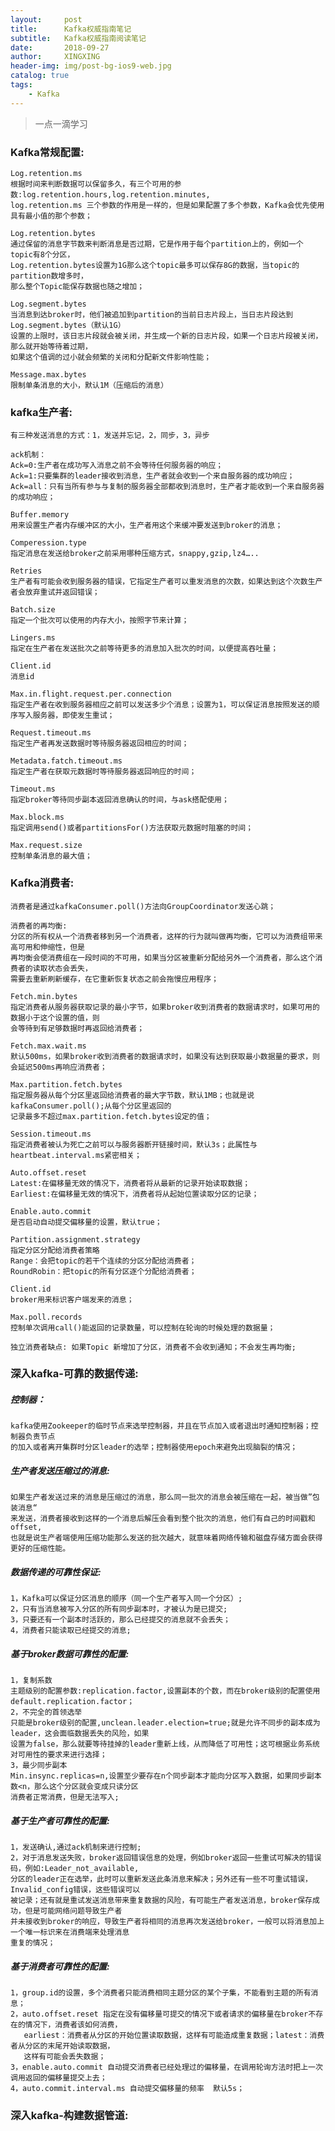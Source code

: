 ```yaml
---
layout:     post
title:      Kafka权威指南笔记
subtitle:   Kafka权威指南阅读笔记
date:       2018-09-27
author:     XINGXING
header-img: img/post-bg-ios9-web.jpg
catalog: true
tags:
    - Kafka
---
```


>
>一点一滴学习
>

### Kafka常规配置:

    Log.retention.ms
    根据时间来判断数据可以保留多久，有三个可用的参数:log.retention.hours,log.retention.minutes,
    log.retention.ms 三个参数的作用是一样的，但是如果配置了多个参数，Kafka会优先使用具有最小值的那个参数；

    Log.retention.bytes
    通过保留的消息字节数来判断消息是否过期，它是作用于每个partition上的，例如一个topic有8个分区，
    Log.retention.bytes设置为1G那么这个topic最多可以保存8G的数据，当topic的partition数增多时，
    那么整个Topic能保存数据也随之增加；
    
    Log.segment.bytes
    当消息到达broker时，他们被追加到partition的当前日志片段上，当日志片段达到Log.segment.bytes（默认1G）
    设置的上限时，该日志片段就会被关闭，并生成一个新的日志片段，如果一个日志片段被关闭，那么就开始等待着过期，
    如果这个值调的过小就会频繁的关闭和分配新文件影响性能；
    
    Message.max.bytes
    限制单条消息的大小，默认1M（压缩后的消息）
    
    
### kafka生产者:
    有三种发送消息的方式：1，发送并忘记，2，同步，3，异步
    
    ack机制：
    Ack=0:生产者在成功写入消息之前不会等待任何服务器的响应；
    Ack=1:只要集群的leader接收到消息，生产者就会收到一个来自服务器的成功响应；
    Ack=all：只有当所有参与与复制的服务器全部都收到消息时，生产者才能收到一个来自服务器的成功响应；

    Buffer.memory
    用来设置生产者内存缓冲区的大小，生产者用这个来缓冲要发送到broker的消息；
    
    Comperession.type
    指定消息在发送给broker之前采用哪种压缩方式，snappy,gzip,lz4…..
    
    Retries
    生产者有可能会收到服务器的错误，它指定生产者可以重发消息的次数，如果达到这个次数生产者会放弃重试并返回错误；
    
    Batch.size
    指定一个批次可以使用的内存大小，按照字节来计算；
    
    Lingers.ms
    指定在生产者在发送批次之前等待更多的消息加入批次的时间，以便提高吞吐量；
    
    Client.id
    消息id
    
    Max.in.flight.request.per.connection
    指定生产者在收到服务器相应之前可以发送多少个消息；设置为1，可以保证消息按照发送的顺序写入服务器，即使发生重试；
    
    Request.timeout.ms
    指定生产者再发送数据时等待服务器返回相应的时间；

    Metadata.fatch.timeout.ms
    指定生产者在获取元数据时等待服务器返回响应的时间；
    
    Timeout.ms
    指定broker等待同步副本返回消息确认的时间，与ask搭配使用；
    
    Max.block.ms
    指定调用send()或者partitionsFor()方法获取元数据时阻塞的时间；
    
    Max.request.size
    控制单条消息的最大值；

### Kafka消费者:
    消费者是通过kafkaConsumer.poll()方法向GroupCoordinator发送心跳；
    
    消费者的再均衡:
    分区的所有权从一个消费者移到另一个消费者，这样的行为就叫做再均衡，它可以为消费组带来高可用和伸缩性，但是
    再均衡会使消费组在一段时间的不可用，如果当分区被重新分配给另外一个消费者，那么这个消费者的读取状态会丢失，
    需要去重新刷新缓存，在它重新恢复状态之前会拖慢应用程序；
    
    Fetch.min.bytes
    指定消费者从服务器获取记录的最小字节，如果broker收到消费者的数据请求时，如果可用的数据小于这个设置的值，则
    会等待到有足够数据时再返回给消费者；
    
    Fetch.max.wait.ms
    默认500ms，如果broker收到消费者的数据请求时，如果没有达到获取最小数据量的要求，则会延迟500ms再响应消费者；
    
    Max.partition.fetch.bytes
    指定服务器从每个分区里返回给消费者的最大字节数，默认1MB；也就是说kafkaConsumer.poll();从每个分区里返回的
    记录最多不超过max.partition.fetch.bytes设定的值；
    
    Session.timeout.ms
    指定消费者被认为死亡之前可以与服务器断开链接时间，默认3s；此属性与heartbeat.interval.ms紧密相关；
    
    Auto.offset.reset
    Latest:在偏移量无效的情况下，消费者将从最新的记录开始读取数据；
    Earliest:在偏移量无效的情况下，消费者将从起始位置读取分区的记录；
    
    Enable.auto.commit
    是否启动自动提交偏移量的设置，默认true；
    
    Partition.assignment.strategy
    指定分区分配给消费者策略
    Range：会把topic的若干个连续的分区分配给消费者；
    RoundRobin：把topic的所有分区逐个分配给消费者；
    
    Client.id
    broker用来标识客户端发来的消息；
    
    Max.poll.records
    控制单次调用call()能返回的记录数量，可以控制在轮询的时候处理的数据量；
    
    独立消费者缺点: 如果Topic 新增加了分区，消费者不会收到通知；不会发生再均衡;
    
    
### 深入kafka-可靠的数据传递:
##### 控制器：
    kafka使用Zookeeper的临时节点来选举控制器，并且在节点加入或者退出时通知控制器；控制器负责节点
    的加入或者离开集群时分区leader的选举；控制器使用epoch来避免出现脑裂的情况；

##### 生产者发送压缩过的消息:
    如果生产者发送过来的消息是压缩过的消息，那么同一批次的消息会被压缩在一起，被当做”包装消息“
    来发送，消费者接收到这样的一个消息后解压会看到整个批次的消息，他们有自己的时间戳和offset,
    也就是说生产者端使用压缩功能那么发送的批次越大，就意味着网络传输和磁盘存储方面会获得更好的压缩性能。

##### 数据传递的可靠性保证:
    1，Kafka可以保证分区消息的顺序（同一个生产者写入同一个分区）;
    2，只有当消息被写入分区的所有同步副本时，才被认为是已提交;
    3，只要还有一个副本时活跃的，那么已经提交的消息就不会丢失；
    4，消费者只能读取已经提交的消息;

##### 基于broker数据可靠性的配置:
    1，复制系数
    主题级别的配置参数:replication.factor,设置副本的个数，而在broker级别的配置使用default.replication.factor；
    2，不完全的首领选举
    只能是broker级别的配置,unclean.leader.election=true;就是允许不同步的副本成为leader，这会面临数据丢失的风险，如果
    设置为false，那么就要等待挂掉的leader重新上线，从而降低了可用性；这可根据业务系统对可用性的要求来进行选择；
    3，最少同步副本
    Min.insync.replicas=n,设置至少要存在n个同步副本才能向分区写入数据，如果同步副本数<n，那么这个分区就会变成只读分区
    消费者正常消费，但是无法写入;

##### 基于生产者可靠性的配置:
    1，发送确认,通过ack机制来进行控制;
    2，对于消息发送失败，broker返回错误信息的处理，例如broker返回一些重试可解决的错误码，例如:Leader_not_available,
    分区的leader正在选举，此时可以重新发送此条消息来解决；另外还有一些不可重试错误，Invalid_config错误，这些错误可以
    被记录；还有就是重试发送消息带来重复数据的风险，有可能生产者发送消息，broker保存成功，但是可能网络问题导致生产者
    并未接收到broker的响应，导致生产者将相同的消息再次发送给broker，一般可以将消息加上一个唯一标识来在消费端来处理消息
    重复的情况；
    
##### 基于消费者可靠性的配置:
    1，group.id的设置，多个消费者只能消费相同主题分区的某个子集，不能看到主题的所有消息；
    2，auto.offset.reset 指定在没有偏移量可提交的情况下或者请求的偏移量在broker不存在的情况下，消费者该如何消费，
       earliest：消费者从分区的开始位置读取数据，这样有可能造成重复数据；latest：消费者从分区的末尾开始读取数据，
       这样有可能会丢失数据；
    3，enable.auto.commit 自动提交消费者已经处理过的偏移量，在调用轮询方法时把上一次调用返回的偏移量提交上去；
    4，auto.commit.interval.ms 自动提交偏移量的频率  默认5s；  
    
### 深入kafka-构建数据管道:


